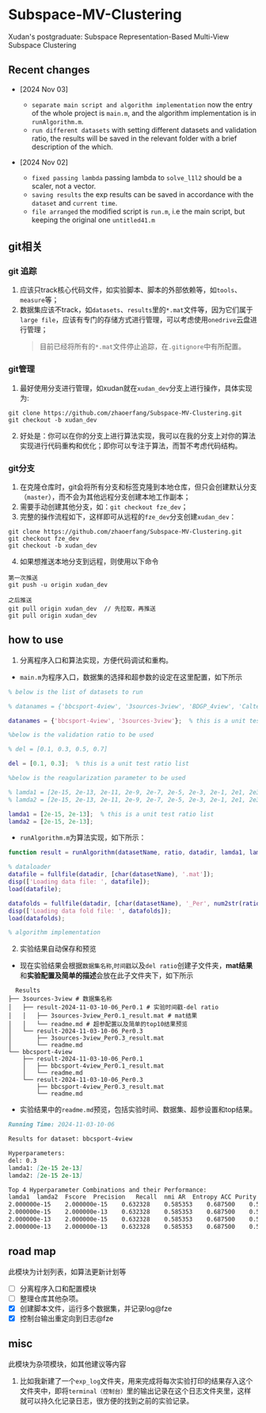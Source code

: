 # Subspace-MV-Clustering
Xudan's postgraduate: Subspace Representation-Based Multi-View Subspace Clustering

## Recent changes

- [2024 Nov 03] 
  - `separate main script and algorithm implementation` now the entry of the whole project is `main.m`, and the algorithm implementation is in `runAlgorithm.m`.
  - `run different datasets` with setting different datasets and validation ratio, the results will be saved in the relevant folder with a brief description of the which.

- [2024 Nov 02] 
  - `fixed passing lambda` passing lambda to `solve_l1l2` should be a scaler, not a vector.
  - `saving results` the exp results can be saved in accordance with the `dataset` and `current time`.
  - `file arranged` the modified script is `run.m`, i.e the main script, but keeping the original one `untitled41.m`

## git相关

### git 追踪
1. 应该只track核心代码文件，如实验脚本、脚本的外部依赖等，如`tools`、`measure`等；
2. 数据集应该不track，如`datasets`、`results`里的`*.mat`文件等，因为它们属于`large file`，应该有专门的存储方式进行管理，可以考虑使用`onedrive`云盘进行管理；
   > 目前已经将所有的`*.mat`文件停止追踪，在`.gitignore`中有所配置。

### git管理
1. 最好使用分支进行管理，如xudan就在`xudan_dev`分支上进行操作，具体实现为:
```
git clone https://github.com/zhaoerfang/Subspace-MV-Clustering.git
git checkout -b xudan_dev
```
2. 好处是：你可以在你的分支上进行算法实现，我可以在我的分支上对你的算法实现进行代码重构和优化；即你可以专注于算法，而暂不考虑代码结构。

### git分支
1. 在克隆仓库时，git会将所有分支和标签克隆到本地仓库，但只会创建默认分支（`master`），而不会为其他远程分支创建本地工作副本；
2. 需要手动创建其他分支，如：`git checkout fze_dev`；
3. 完整的操作流程如下，这样即可从远程的`fze_dev`分支创建`xudan_dev`：
```
git clone https://github.com/zhaoerfang/Subspace-MV-Clustering.git
git checkout fze_dev
git checkout -b xudan_dev
```
4. 如果想推送本地分支到远程，则使用以下命令
```
第一次推送
git push -u origin xudan_dev  
```
```
之后推送
git pull origin xudan_dev  // 先拉取，再推送
git pull origin xudan_dev  
``` 

## how to use
1. 分离程序入口和算法实现，方便代码调试和重构。
  - `main.m`为程序入口，数据集的选择和超参数的设定在这里配置，如下所示
  ```matlab
% below is the list of datasets to run

% datanames = {'bbcsport-4view', '3sources-3view', 'BDGP_4view', 'Caltech101-7_6view', 'handwritten-5view', 'NH_3view', 'ORL_3view'};  

datanames = {'bbcsport-4view', '3sources-3view'};  % this is a unit test datasets list

%below is the validation ratio to be used

% del = [0.1, 0.3, 0.5, 0.7]

del = [0.1, 0.3];  % this is a unit test ratio list

%below is the reagularization parameter to be used

% lamda1 = [2e-15, 2e-13, 2e-11, 2e-9, 2e-7, 2e-5, 2e-3, 2e-1, 2e1, 2e3, 2e5, 2e7, 2e9, 2e11, 2e13, 2e15];  
% lamda2 = [2e-15, 2e-13, 2e-11, 2e-9, 2e-7, 2e-5, 2e-3, 2e-1, 2e1, 2e3, 2e5, 2e7, 2e9, 2e11, 2e13, 2e15];  
  
lamda1 = [2e-15, 2e-13];  % this is a unit test ratio list
lamda2 = [2e-15, 2e-13];  
  ```

  - `runAlgorithm.m`为算法实现，如下所示：
```matlab
function result = runAlgorithm(datasetName, ratio, datadir, lamda1, lamda2)

% dataloader
datafile = fullfile(datadir, [char(datasetName), '.mat']);
disp(['Loading data file: ', datafile]);
load(datafile);

datafolds = fullfile(datadir, [char(datasetName), '_Per', num2str(ratio), '.mat']);
disp(['Loading data fold file: ', datafolds]);
load(datafolds);

% algorithm implementation

```

2. 实验结果自动保存和预览
- 现在实验结果会根据`数据集名称`,`时间戳`以及`del ratio`创建子文件夹，**mat结果**和**实验配置及简单的描述**会放在此子文件夹下，如下所示
```shell
  Results
├── 3sources-3view # 数据集名称
│   ├── result-2024-11-03-10-06_Per0.1 # 实验时间戳-del ratio
│   │   ├── 3sources-3view_Per0.1_result.mat # mat结果
│   │   └── readme.md # 超参配置以及简单的top10结果预览
│   └── result-2024-11-03-10-06_Per0.3
│       ├── 3sources-3view_Per0.3_result.mat
│       └── readme.md
└── bbcsport-4view
    ├── result-2024-11-03-10-06_Per0.1
    │   ├── bbcsport-4view_Per0.1_result.mat
    │   └── readme.md
    └── result-2024-11-03-10-06_Per0.3
        ├── bbcsport-4view_Per0.3_result.mat
        └── readme.md
```
- 实验结果中的`readme.md`预览，包括实验时间、数据集、超参设置和top结果。
```md
Running Time: 2024-11-03-10-06

Results for dataset: bbcsport-4view

Hyperparameters:
del: 0.3
lamda1: [2e-15 2e-13]
lamda2: [2e-15 2e-13]

Top 4 Hyperparameter Combinations and their Performance:
lamda1	lamda2	Fscore	Precision	Recall	nmi	AR	Entropy	ACC	Purity
2.000000e-15	2.000000e-15	0.632328	0.585353	0.687500	0.568782	0.501987	0.975847	0.784483	0.784483
2.000000e-15	2.000000e-13	0.632328	0.585353	0.687500	0.568782	0.501987	0.975847	0.784483	0.784483
2.000000e-13	2.000000e-15	0.632328	0.585353	0.687500	0.568782	0.501987	0.975847	0.784483	0.784483
2.000000e-13	2.000000e-13	0.632328	0.585353	0.687500	0.568782	0.501987	0.975847	0.784483	0.784483

```

## road map
此模块为计划列表，如算法更新计划等

- [ ] 分离程序入口和配置模块
- [ ] 整理仓库其他杂项。
- [x] 创建脚本文件，运行多个数据集，并记录log@fze
- [x] 控制台输出重定向到日志@fze

## misc
此模块为杂项模块，如其他建议等内容

1. 比如我新建了一个`exp_log`文件夹，用来完成将每次实验打印的结果存入这个文件夹中，即将`terminal（控制台）`里的输出记录在这个日志文件夹里，这样就可以持久化记录日志，很方便的找到之前的实验记录。